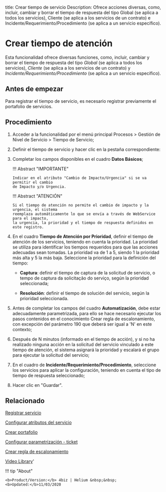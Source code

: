 title: Crear tiempo de servicio
Description: Ofrece acciones diversas, como, incluir, cambiar y borrar el tiempo de respuesta del tipo Global (se aplica a todos los servicios), Cliente (se aplica a los servicios de un contrato) e Incidente/Requerimiento/Procedimiento (se aplica a un servicio específico).
# Crear tiempo de atención


Esta funcionalidad ofrece diversas funciones, como, incluir, cambiar y borrar 
el tiempo de respuesta del tipo *Global* (se aplica a todos los servicios), 
*Cliente* (se aplica a los servicios de un contrato) y *Incidente/Requerimiento/Procedimiento* 
(se aplica a un servicio específico).

Antes de empezar
--------------------

Para registrar el tiempo de servicio, es necesario registrar previamente el
portafolio de servicios.

Procedimiento
-----------------

1.  Acceder a la funcionalidad por el menú principal Procesos \> Gestión de
    Nivel de Servicio \> Tiempo de Servicio;

2.  Definir el tiempo de servicio y hacer clic en la pestaña correspondiente:

3.  Completar los campos disponibles en el cuadro **Datos Básicos**;

    !!! Abstract "IMPORTANTE"

        Indicar en el atributo "Cambio de Impacto/Urgencia" si se va permitir el cambio
        de Impacto y/o Urgencia.

    !!! Abstract "ATENCIÓN"
    
        Si el tiempo de atención no permite el cambio de impacto y la urgencia, el sistema 
        reemplaza automáticamente lo que se envía a través de WebService para el impacto, 
        la urgencia, la prioridad y el tiempo de respuesta definidos en este registro.

4.  En el cuadro **Tiempo de Atención por Prioridad**, definir el tiempo de
    atención de los servicios, teniendo en cuenta la prioridad. La prioridad se
    utiliza para identificar los tiempos requeridos para que las acciones
    adecuadas sean tomadas. La prioridad va de 1 a 5, siendo 1 la prioridad más
    alta y 5 la más baja. Seleccione la prioridad para la definición del tiempo:

    -  **Captura**: definir el tiempo de captura de la solicitud de servicio, o
        tempo de captura da solicitação do serviço, según la prioridad seleccionada;

    -  **Resolución**: definir el tiempo de solución del servicio, según la
        prioridad seleccionada.

5.  Antes de completar los campos del cuadro **Automatización**, debe estar
    adecuadamente parametrizada, para ello se hace necesario ejecutar los pasos
    contenidos en el conocimiento Crear regla de escalonamiento, con excepción
    del parámetro 190 que deberá ser igual a 'N' en este contexto;

6.  Después de N minutos (informado en el tiempo de acción), y si no ha
    realizado ninguna acción en la solicitud del servicio vinculado a este
    tiempo de atención, el sistema asignará la prioridad y escalará el grupo
    para ejecutar la solicitud del servicio;

7.  En el cuadro de **Incidente/Requerimiento/Procedimiento**, seleccione los
    servicios para aplicar la configuración, teniendo en cuenta el tipo de
    tiempo de respuesta seleccionado;

8.  Hacer clic en "Guardar".


Relacionado
-------

[Registrar servicio](/es-es/4biz-helium/processes/portfolio-and-catalog/use/register-a-service.html)

[Configurar atributos del servicio](/es-es/4biz-helium/processes/portfolio-and-catalog/use/configure-services-attributes.html)

[Crear portafolio](/es-es/4biz-helium/processes/portfolio-and-catalog/use/create-the-portfolio.html)

[Configurar parametrización - ticket](/es-es/4biz-helium/platform-administration/parameters-list/configure-parametrization-ticket.html)

[Crear regla de escalonamiento](/es-es/4biz-helium/processes/tickets/use/create-escalation-rule.html)


<i class='fa fa-youtube-play  fa-2x' style='color:#97ce17;vertical-align: middle;'> </i> [Video Library](https://www.youtube.com/playlist?list=PLB5qK2uzf2RO_W3fA7hiLL0qbrsk6GyV9)'

!!! tip "About"

    <b>Product/Version:</b> 4biz | Helium &nbsp;&nbsp;
    <b>Updated:</b>11/03/2020

